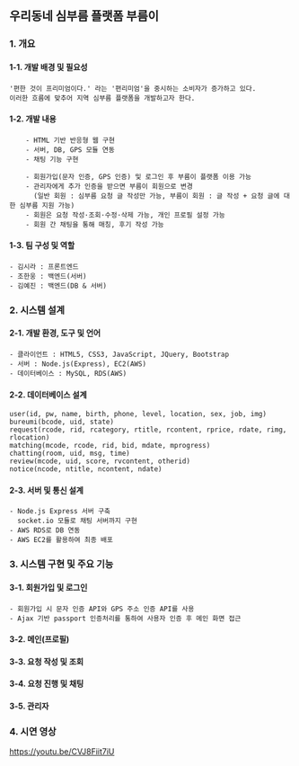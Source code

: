 ## 우리동네 심부름 플랫폼 부름이

### 1. 개요
#### 1-1. 개발 배경 및 필요성
    '편한 것이 프리미엄이다.' 라는 '편리미엄'을 중시하는 소비자가 증가하고 있다.
    이러한 흐름에 맞추어 지역 심부름 플랫폼을 개발하고자 한다.  
#### 1-2. 개발 내용
```
    - HTML 기반 반응형 웹 구현
    - 서버, DB, GPS 모듈 연동 
    - 채팅 기능 구현 
```
```
    - 회원가입(문자 인증, GPS 인증) 및 로그인 후 부름이 플랫폼 이용 가능
    - 관리자에게 추가 인증을 받으면 부름이 회원으로 변경
      (일반 회원 : 심부름 요청 글 작성만 가능, 부름이 회원 : 글 작성 + 요청 글에 대한 심부름 지원 가능)
    - 회원은 요청 작성·조회·수정·삭제 가능, 개인 프로필 설정 가능
    - 회원 간 채팅을 통해 매칭, 후기 작성 가능
```
#### 1-3. 팀 구성 및 역할
    - 김시라 : 프론트엔드
    - 조한웅 : 백엔드(서버)
    - 김예진 : 백엔드(DB & 서버)
  
### 2. 시스템 설계
#### 2-1. 개발 환경, 도구 및 언어
    - 클라이언트 : HTML5, CSS3, JavaScript, JQuery, Bootstrap
    - 서버 : Node.js(Express), EC2(AWS)
    - 데이터베이스 : MySQL, RDS(AWS)
    
#### 2-2. 데이터베이스 설계
    user(id, pw, name, birth, phone, level, location, sex, job, img)
    bureumi(bcode, uid, state)
    request(rcode, rid, rcategory, rtitle, rcontent, rprice, rdate, rimg, rlocation)
    matching(mcode, rcode, rid, bid, mdate, mprogress)
    chatting(room, uid, msg, time)
    review(mcode, uid, score, rvcontent, otherid)
    notice(ncode, ntitle, ncontent, ndate)
    
#### 2-3. 서버 및 통신 설계
    - Node.js Express 서버 구축
      socket.io 모듈로 채팅 서버까지 구현
    - AWS RDS로 DB 연동
    - AWS EC2를 활용하여 최종 배포
    

### 3. 시스템 구현 및 주요 기능
#### 3-1. 회원가입 및 로그인

    - 회원가입 시 문자 인증 API와 GPS 주소 인증 API를 사용
    - Ajax 기반 passport 인증처리를 통하여 사용자 인증 후 메인 화면 접근

#### 3-2. 메인(프로필)


#### 3-3. 요청 작성 및 조회


#### 3-4. 요청 진행 및 채팅


#### 3-5. 관리자


### 4. 시연 영상
https://youtu.be/CVJ8Fiit7iU








